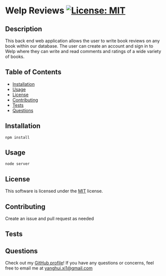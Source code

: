 # Welp Reviews [![License: MIT](https://img.shields.io/badge/License-MIT-yellow.svg)](https://opensource.org/licenses/MIT)
## Description
This back end web application allows the user to write book reviews on any book within our database. The user can create an account and sign in to Welp where they can write and read comments and ratings of a wide variety of books.
## Table of Contents
- [Installation](#installation)
- [Usage](#usage)
- [License](#license)
- [Contributing](#contributing)
- [Tests](#tests)
- [Questions](#questions)
## Installation
`npm install`
## Usage
`node server`
## License
This software is licensed under the [MIT](https://opensource.org/licenses/MIT) license.
## Contributing
Create an issue and pull request as needed
## Tests

## Questions
Check out my [GitHub profile](https://github.com/yanghuixi1)!
If you have any questions or concerns, feel free to email me at <yanghui.xi1@gmail.com>

